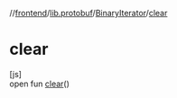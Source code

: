 //[frontend](../../../index.md)/[lib.protobuf](../index.md)/[BinaryIterator](index.md)/[clear](clear.md)

# clear

[js]\
open fun [clear](clear.md)()
